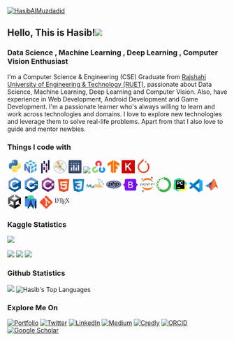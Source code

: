 <a href="https://github.com/HasibAlMuzdadid" target="_blank"><p align="left"> <img src="https://komarev.com/ghpvc/?username=HasibAlMuzdadid&label=Profile%20views&color=129e00" alt="HasibAlMuzdadid" /></a>
      
<h2 align="left">Hello, This is Hasib!<img src="https://raw.githubusercontent.com/iampavangandhi/iampavangandhi/master/gifs/Hi.gif" width="25px"><h3 align="left">Data Science , Machine Learning , Deep Learning , Computer Vision Enthusiast</h3></h2>

      
<p align="left">I'm a Computer Science & Engineering (CSE) Graduate from <a href="https://www.ruet.ac.bd/">Rajshahi University of Engineering & Technology (RUET)<a>, passionate about Data Science, Machine Learning, Deep Learning and Computer Vision. Also, have experience in Web Development, Android Development and Game Development. I'm a passionate learner who's always willing to learn and work across technologies and domains. I love to explore new technologies and leverage them to solve real-life problems. Apart from that I also love to guide and mentor newbies.<br>
<p/>
      
<h3>Things I code with</h3>
<p>
<img width="34px" src="https://raw.githubusercontent.com/devicons/devicon/master/icons/python/python-original.svg" /> 
<img width="30px" src="https://raw.githubusercontent.com/devicons/devicon/master/icons/numpy/numpy-original.svg" /> 
<img width="30px" src="https://raw.githubusercontent.com/devicons/devicon/master/icons/pandas/pandas-original.svg" />
<img width="30px" src="https://raw.githubusercontent.com/devicons/devicon/master/icons/matplotlib/matplotlib-original.svg" /> 
<img width="30px" src="https://raw.githubusercontent.com/devicons/devicon/master/icons/plotly/plotly-original.svg" /> 
<img width="55px" src="https://upload.wikimedia.org/wikipedia/commons/0/05/Scikit_learn_logo_small.svg" /> 
<img width="30px" src="https://github.com/devicons/devicon/blob/master/icons/opencv/opencv-original.svg" /> 
<img width="30px" src="https://github.com/devicons/devicon/blob/master/icons/tensorflow/tensorflow-original.svg" /> 
<img width="30px" src="https://github.com/devicons/devicon/blob/master/icons/keras/keras-original.svg" /> 
<img width="34px" src="https://github.com/devicons/devicon/blob/master/icons/pytorch/pytorch-original.svg" /> 
<br>      
<img width="34px" src="https://raw.githubusercontent.com/devicons/devicon/master/icons/c/c-original.svg" /> 
<img width="34px" src="https://raw.githubusercontent.com/devicons/devicon/master/icons/cplusplus/cplusplus-original.svg" /> 
<img width="34px" src="https://raw.githubusercontent.com/devicons/devicon/master/icons/csharp/csharp-original.svg" />       
<img width="30px" src="https://raw.githubusercontent.com/devicons/devicon/master/icons/html5/html5-original.svg" /> 
<img width="30px" src="https://raw.githubusercontent.com/devicons/devicon/master/icons/css3/css3-original.svg" /> 
<img width="40px" src="https://raw.githubusercontent.com/devicons/devicon/master/icons/mysql/mysql-original-wordmark.svg" /> 
<img width="35px" src="https://raw.githubusercontent.com/devicons/devicon/master/icons/php/php-original.svg" /> 
<img width="34px" src="https://raw.githubusercontent.com/devicons/devicon/master/icons/bootstrap/bootstrap-original.svg" />
<img width="35px" src="https://raw.githubusercontent.com/devicons/devicon/master/icons/jupyter/jupyter-original-wordmark.svg" /> 
<img width="34px" src="https://github.com/devicons/devicon/blob/master/icons/anaconda/anaconda-original.svg" /> 
<img width="34px" src="https://raw.githubusercontent.com/devicons/devicon/master/icons/pycharm/pycharm-original.svg" /> 
<img width="30px" src="https://raw.githubusercontent.com/devicons/devicon/master/icons/vscode/vscode-original.svg" /> 
<img width="34px" src="https://raw.githubusercontent.com/devicons/devicon/master/icons/matlab/matlab-original.svg" /> 
<img width="33px" src="https://raw.githubusercontent.com/devicons/devicon/master/icons/unity/unity-original.svg" /> 
<img width="33px" src="https://raw.githubusercontent.com/devicons/devicon/master/icons/androidstudio/androidstudio-original.svg" /> 
<img width="30px" src="https://github.com/devicons/devicon/blob/master/icons/git/git-original.svg" /> 
<img width="35px" src="https://github.com/devicons/devicon/blob/master/icons/latex/latex-original.svg" /> 
</p>  
      
      
<h3>Kaggle Statistics</h3>
<div align="left">
<a href="https://www.kaggle.com/hasibalmuzdadid"><img src="https://road-to-kaggle-grandmaster.vercel.app/api/simple/hasibalmuzdadid" /></a>
</div>
<p align="left">
<img src="https://road-to-kaggle-grandmaster.vercel.app/api/badges/hasibalmuzdadid/dataset" />
<img src="https://road-to-kaggle-grandmaster.vercel.app/api/badges/hasibalmuzdadid/notebook" />
<img src="https://road-to-kaggle-grandmaster.vercel.app/api/badges/hasibalmuzdadid/discussion" />
</p>

      
<h3>Github Statistics</h3>     
<div align="left">
<!-- <a href="https://github.com/HasibAlMuzdadid">
<img height="180em" src="https://github-readme-stats.vercel.app/api?username=HasibAlMuzdadid&show_icons=true&theme=gotham&include_all_commits=true&count_private=true&icon_color=FA8B00&hide_border=true" alt="Hasib's GitHub Stats"/> -->
<img height="180em" src="https://streak-stats.demolab.com?user=HasibAlMuzdadid&theme=dark&hide_border=true&count_private=true&background=0D1117">
<img height="180em" src="https://github-readme-stats-7crm.vercel.app/api/top-langs/?username=HasibAlMuzdadid&layout=compact&theme=dark&hide_border=true&bg_color=0D1117" alt="Hasib's Top Languages"/>
</a>
</div>     
      
      

<h3>Explore Me On</h3>      
<p>
<a href="https://hasibalmuzdadid.github.io" target="_blank"><img alt="Portfolio" src="https://img.shields.io/badge/Portfolio-%23000000.svg?style=flat-square&logo=Microsoft-edge&logoColor=FF7139&logoWidth=20" /></a>
<a href="https://twitter.com/muzdadid" target="_blank"><img alt="Twitter" src="https://img.shields.io/badge/Twitter-%23000000.svg?style=flat-square&logo=X&logoColor=white&logoWidth=20" /></a> 
<a href="https://www.linkedin.com/in/hasibalmuzdadid/" target="_blank"><img alt="LinkedIn" src="https://img.shields.io/badge/linkedIn-%230366c3.svg?style=flat-square&logo=linkedin&logoColor=white&logoWidth=20" /></a> 
<a href="https://www.kaggle.com/hasibalmuzdadid" target="_blank"><img alt="Medium" src="https://img.shields.io/badge/Kaggle-%2320beff.svg?style=flat-square&logo=kaggle&logoColor=white&logoWidth=20" /></a>
<a href="https://www.credly.com/users/hasibalmuzdadid" target="_blank"><img alt="Credly" src="https://img.shields.io/badge/Credly-%23fc720e.svg?style=flat-square&logo=credly&logoColor=white&logoWidth=20" /></a> 
<a href="https://orcid.org/0009-0003-4122-0616" target="_blank"><img alt="ORCID" src="https://img.shields.io/badge/ORCID-%2388CE02.svg?style=flat-square&logo=orcid&logoColor=white&logoWidth=20" /></a>
<a href="" target="_blank"><img alt="Google Scholar" src="https://img.shields.io/badge/Google Scholar-%234285F4.svg?style=flat-square&logo=googlescholar&logoColor=white&logoWidth=20" /></a>
</p>




